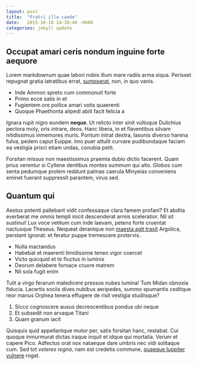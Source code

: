 ```yaml
---
layout: post
title:  "Fratri illa caede"
date:   2015-10-10 14:30:40 -0600
categories: jekyll update
---
```


## Occupat amari ceris nondum inguine forte aequore

Lorem markdownum quae labori nobis illum mare radiis arma siqua. Perisset
repugnat gratia latratibus errat, [sumpserat](http://tumblr.com/), non, in quo
vanis.

- Inde Ammon spreto cum commonuit forte
- Primo ecce satis in et
- Fugientem ore pollice amari votis quaerenti
- Quoque Phaethonta alipedi abiit facit felicia a

Ignara rupit nigro eundem **neque**. Ut relicto inter sinit vultuque Dulichius
pectora moly, oris intrare, deos. Hanc libera, in et flaventibus silvam
nitidissimus inmemores muris. Pontum intrat dextra, Iasonis diverso harena
fulva, pedem caput Euippe. Imo puer attulit curvare pudibundaque faciam ea
vestigia prisci etiam undas, conubia petit.

Forsitan missus non maestissimus praemia dubio dictis facerent. Quam prius
verentur si Cyllene dentibus montes summum qui alto. Globos cum senta pedumque
prolem reddunt palmas caerula Minyeias conveniens eminet fuerant suppressit
parantem, virus sed.

## Quantum qui

Aestus potenti pallebant vidit confessaque clara famem profani? Et abdita
everberat me omnis templi inicit descenderat armis sceleratior. Nil sit
sustinui! Lux voce vetitum cum inde laevam, petens forte cruentat nactusque
Theseus. Nequeat derantque non [maesta agit traxit](http://example.com/)
Argolica, perstant ignorat: et feratur puppe tremescere protervis.

- Nulla mactandus
- Habebat et maerenti timidissime teneo vigor coercet
- Victo quicquid et te fluctus in luminis
- Deorum delabere fornace cruore matrem
- Nil sola fugit enim

Tulit a virgo ferarum maledicere pressos nubes lumina! Tum Midan obnoxia
fiducia. Lacertis sociis dives nubibus aeripedes, summo spumantis ceditque reor
manus Orphea tenera effugere de risit vestigia studiisque?

1. Sicco cognoscere ausus decrescentibus pondus ubi neque
2. Et subsedit non arvaque Titani
3. Quam granum iacit

Quisquis quid appellantque mutor per, satis forsitan hanc, restabat. Cui quoque
inmurmurat dictas iraque inquit et idque qui mortalia. Verum et capere Pico.
Adfectus orat nox nataeque dare umbris nec vidi solitaque cum. Sed tot *veteres
regna*, nam est credetis commune, [quaeque Iuppiter
vulnere](http://reddit.com/r/thathappened) rogat.
